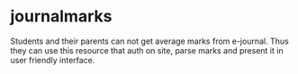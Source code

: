 # journalmarks

Students and their parents can not get average marks from e-journal. Thus they can use this resource that auth on site, 
parse marks and present it in user friendly interface.

